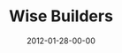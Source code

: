 ---
layout: message
category: message
series: "Big Bad Wolf"
title: "Wise Builders"
date: 2012-01-28-00-00
message_id: 711
audio-description: "We’ll hear from people in our community talk about money."
audio: "http://www.crossroads.net/players/media/hq/bigbadwolf_04.mp3"
audio-title: "Wise Builders"
audio-duration: "44:22"
program-description: "Big Bad Wolf - Wise Builders Program"
program: "http://www.crossroads.net/players/media/hq/01_28-29_12Program.pdf"
program-title: "Wise Builders"
video-description: "We’ll hear from people in our community talk about money."
video-title: "Wise Builders"
video: "https://s3.amazonaws.com/crossroadsvideomessages/bigbadwolf_04.mp4"
video-poster: "https://www.crossroads.net/uploadedfiles/bigbadwolf_04_still.jpg"
---